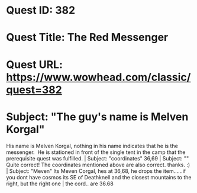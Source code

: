 # Quest ID: 382
# Quest Title: The Red Messenger
# Quest URL: https://www.wowhead.com/classic/quest=382
# Subject: "The guy's name is Melven Korgal"
His name is Melven Korgal, nothing in his name indicates that he is the messenger.  He is stationed in front of the single tent in the camp that the prerequisite quest was fulfilled. | Subject: "coordinates"
36,69 | Subject: "<Blank>"
Quite correct! The coordinates mentioned above are also correct. thanks. :) | Subject: "Meven"
Its Meven Corgal, hes at 36,68, he drops the item......if you dont have cosmos its SE of Deathknell and the closest mountains to the right, but the right one | the cord.. are 36.68